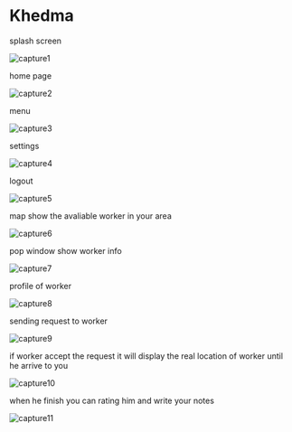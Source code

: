 # Khedma
splash screen

![capture1](https://user-images.githubusercontent.com/24575253/42568792-97407846-850e-11e8-9a27-1a60fd255e92.JPG)

home page

![capture2](https://user-images.githubusercontent.com/24575253/42568793-976b62cc-850e-11e8-891f-90ec94a12694.JPG)

menu

![capture3](https://user-images.githubusercontent.com/24575253/42568794-9798a002-850e-11e8-8da9-e18369e5fefa.JPG)

settings

![capture4](https://user-images.githubusercontent.com/24575253/42568797-986ad6bc-850e-11e8-91c5-b0bcaee70b32.JPG)

logout

![capture5](https://user-images.githubusercontent.com/24575253/42568799-98b03126-850e-11e8-9b6f-a8e21b924518.JPG)

map show the avaliable worker in your area

![capture6](https://user-images.githubusercontent.com/24575253/42568801-991c0748-850e-11e8-82dd-8d31da7314e7.JPG)

pop window show  worker info

![capture7](https://user-images.githubusercontent.com/24575253/42568802-995fb6f0-850e-11e8-84b2-d5dde96ada95.JPG)

profile of worker

![capture8](https://user-images.githubusercontent.com/24575253/42568804-99cee354-850e-11e8-825d-94858364b25e.png)

sending request to worker

![capture9](https://user-images.githubusercontent.com/24575253/42568805-9aa4e5bc-850e-11e8-8086-1650712b4426.png)

if worker accept the request it will display the real location of worker until he arrive to you

![capture10](https://user-images.githubusercontent.com/24575253/42568806-9ae17fd6-850e-11e8-84e5-3d80dce75dd9.png)

when he finish you can rating him and write your notes

![capture11](https://user-images.githubusercontent.com/24575253/42568807-9b05e164-850e-11e8-9bd1-a86d26ee1366.png)
